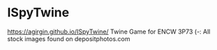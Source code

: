 # ISpyTwine
https://agirgin.github.io/ISpyTwine/
Twine Game for ENCW 3P73 (-:
All stock images found on depositphotos.com
